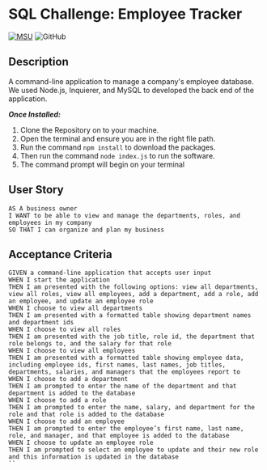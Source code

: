 # SQL Challenge: Employee Tracker

[![MSU](https://img.shields.io/badge/MSU-Coding%20Bootcamp-green/)](https://bootcamp.msu.edu/)
![GitHub](https://img.shields.io/github/license/jgarcia45/employee-tracker)

## Description

A command-line application to manage a company's employee database. We used Node.js, Inquierer, and MySQL to developed the back end of the application.

**_Once Installed:_**

1. Clone the Repository on to your machine.
2. Open the terminal and ensure you are in the right file path.
3. Run the command `npm install` to download the packages.
4. Then run the command `node index.js` to run the software.
5. The command prompt will begin on your terminal

## User Story

```
AS A business owner
I WANT to be able to view and manage the departments, roles, and employees in my company
SO THAT I can organize and plan my business
```

## Acceptance Criteria

```
GIVEN a command-line application that accepts user input
WHEN I start the application
THEN I am presented with the following options: view all departments, view all roles, view all employees, add a department, add a role, add an employee, and update an employee role
WHEN I choose to view all departments
THEN I am presented with a formatted table showing department names and department ids
WHEN I choose to view all roles
THEN I am presented with the job title, role id, the department that role belongs to, and the salary for that role
WHEN I choose to view all employees
THEN I am presented with a formatted table showing employee data, including employee ids, first names, last names, job titles, departments, salaries, and managers that the employees report to
WHEN I choose to add a department
THEN I am prompted to enter the name of the department and that department is added to the database
WHEN I choose to add a role
THEN I am prompted to enter the name, salary, and department for the role and that role is added to the database
WHEN I choose to add an employee
THEN I am prompted to enter the employee’s first name, last name, role, and manager, and that employee is added to the database
WHEN I choose to update an employee role
THEN I am prompted to select an employee to update and their new role and this information is updated in the database
``
```
